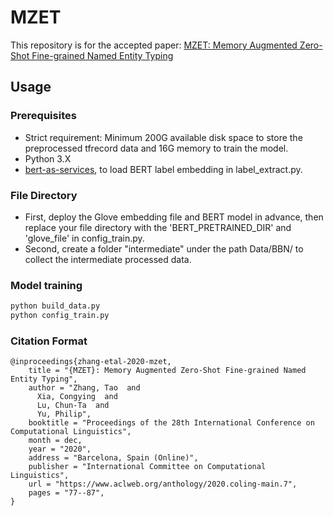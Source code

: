 # MZET
This repository is for the accepted paper: [MZET: Memory Augmented Zero-Shot Fine-grained Named Entity Typing](https://arxiv.org/pdf/2004.01267.pdf)

## Usage
### Prerequisites
* Strict requirement: Minimum 200G available disk space to store the preprocessed tfrecord data and 16G memory to train the model.
* Python 3.X 
* [bert-as-services](https://github.com/hanxiao/bert-as-service), to load BERT label embedding in label_extract.py.


### File Directory
* First, deploy the Glove embedding file and BERT model in advance, then replace your file directory with the 'BERT_PRETRAINED_DIR' and 'glove_file' in config_train.py.
* Second, create a folder "intermediate" under the path Data/BBN/ to collect the intermediate processed data.


### Model training
```bash
python build_data.py
python config_train.py
```



### Citation Format
```
@inproceedings{zhang-etal-2020-mzet,
    title = "{MZET}: Memory Augmented Zero-Shot Fine-grained Named Entity Typing",
    author = "Zhang, Tao  and
      Xia, Congying  and
      Lu, Chun-Ta  and
      Yu, Philip",
    booktitle = "Proceedings of the 28th International Conference on Computational Linguistics",
    month = dec,
    year = "2020",
    address = "Barcelona, Spain (Online)",
    publisher = "International Committee on Computational Linguistics",
    url = "https://www.aclweb.org/anthology/2020.coling-main.7",
    pages = "77--87",
}
```
